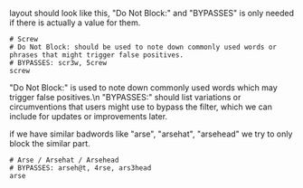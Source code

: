 layout should look like this, "Do Not Block:" and "BYPASSES" is only needed if there is actually a value for them.
```
# Screw
# Do Not Block: should be used to note down commonly used words or phrases that might trigger false positives.
# BYPASSES: scr3w, 5crew
screw
```

"Do Not Block:" is used to note down commonly used words which may trigger false positives.\n
"BYPASSES:" should list variations or circumventions that users might use to bypass the filter, which we can include for updates or improvements later.

if we have similar badwords like "arse", "arsehat", "arsehead" we try to only block the similar part.
```
# Arse / Arsehat / Arsehead
# BYPASSES: arseh@t, 4rse, ars3head
arse
```

